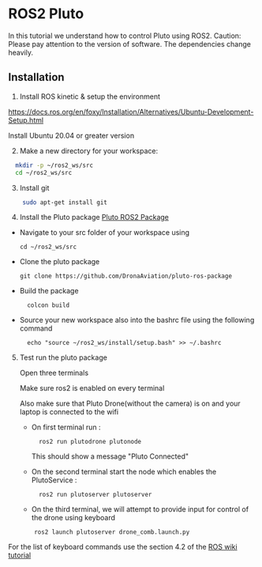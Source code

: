 
# ROS2 Pluto

In this tutorial we understand how to control Pluto using ROS2. 
Caution: Please pay attention to the version of software. The dependencies change heavily. 


## Installation

1. Install ROS kinetic & setup the environment 


https://docs.ros.org/en/foxy/Installation/Alternatives/Ubuntu-Development-Setup.html

Install Ubuntu 20.04 or greater version

2. Make a new directory for your workspace:

```bash
  mkdir -p ~/ros2_ws/src
  cd ~/ros2_ws/src
```

3. Install git
```bash
    sudo apt-get install git
```
4. Install the Pluto package [Pluto ROS2 Package](https://github.com/DronaAviation/pluto_ros2_package.git)

  - Navigate to your src folder of your workspace using

        cd ~/ros2_ws/src
        

  - Clone the pluto package


        git clone https://github.com/DronaAviation/pluto-ros-package
          
- Build the package

        colcon build
          
- Source your new workspace also into the bashrc file using the following command

        echo "source ~/ros2_ws/install/setup.bash" >> ~/.bashrc
5. Test run the pluto package

    Open three terminals
    
    Make sure ros2 is enabled on every terminal

    Also make sure that Pluto Drone(without the camera) is on and your laptop is connected to the wifi 

    - On first terminal run :

            ros2 run plutodrone plutonode
        This should show a message "Pluto Connected"
    
    - On the second terminal start the node which enables the PlutoService :

            ros2 run plutoserver plutoserver

    - On the third terminal, we will attempt to provide input for control of the drone using keyboard
	```
	    ros2 launch plutoserver drone_comb.launch.py 
For the list of keyboard commands use the section 4.2 of the [ROS wiki tutorial](http://wiki.ros.org/pluto_drone#Keyboard)

